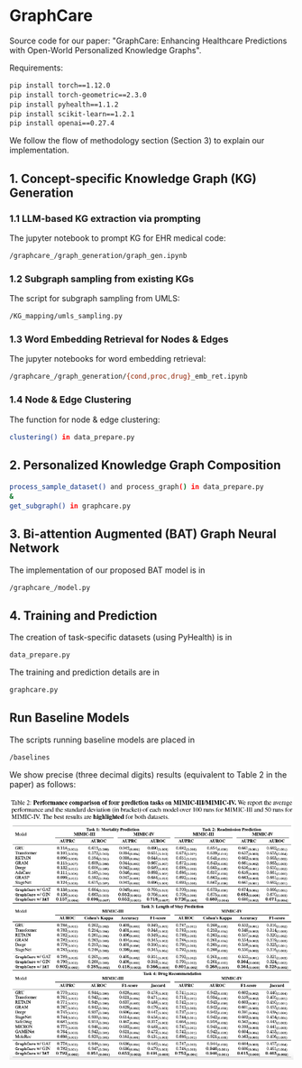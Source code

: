 # GraphCare
Source code for our paper: "GraphCare: Enhancing Healthcare Predictions with
Open-World Personalized Knowledge Graphs".

Requirements:
``` bash
pip install torch==1.12.0
pip install torch-geometric==2.3.0
pip install pyhealth==1.1.2
pip install scikit-learn==1.2.1
pip install openai==0.27.4
```

We follow the flow of methodology section (Section 3) to explain our implementation.

## 1. Concept-specific Knowledge Graph (KG) Generation
### 1.1 LLM-based KG extraction via prompting
The jupyter notebook to prompt KG for EHR medical code:

``` bash
/graphcare_/graph_generation/graph_gen.ipynb
```

### 1.2 Subgraph sampling from existing KGs
The script for subgraph sampling from UMLS:
``` bash
/KG_mapping/umls_sampling.py
```

### 1.3 Word Embedding Retrieval for Nodes & Edges
The jupyter notebooks for word embedding retrieval:
``` bash
/graphcare_/graph_generation/{cond,proc,drug}_emb_ret.ipynb
```

### 1.4 Node & Edge Clustering
The function for node & edge clustering:
``` bash
clustering() in data_prepare.py
```

## 2. Personalized Knowledge Graph Composition
``` bash
process_sample_dataset() and process_graph() in data_prepare.py
&
get_subgraph() in graphcare.py
```

## 3. Bi-attention Augmented (BAT) Graph Neural Network
The implementation of our proposed BAT model is in
``` bash
/graphcare_/model.py
```

## 4. Training and Prediction
The creation of task-specific datasets (using PyHealth) is in 
``` bash
data_prepare.py
```
The training and prediction details are in
``` bash
graphcare.py
```

## Run Baseline Models
The scripts running baseline models are placed in 
``` bash
/baselines
```

We show precise (three decimal digits) results (equivalent to Table 2 in the paper) as follows:

![image](./baseline_compare.png)